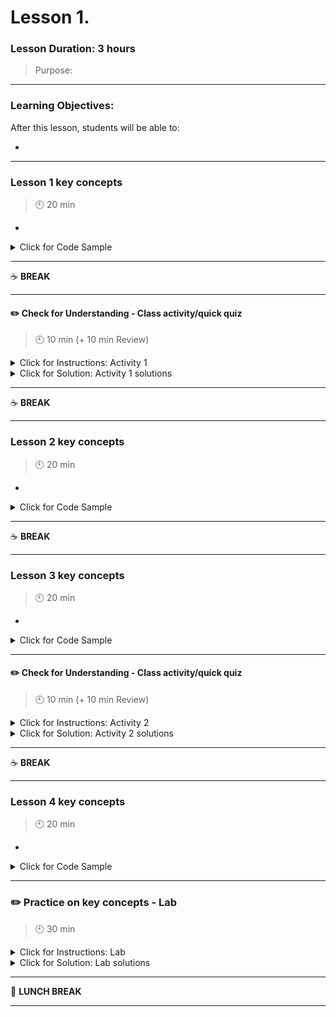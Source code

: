 # Lesson 1.

### Lesson Duration: 3 hours

> Purpose:

---

### Learning Objectives: 
After this lesson, students will be able to: 

- 
--- 

### Lesson 1 key concepts
> :clock10: 20 min

- 

<details>
<summary> Click for Code Sample </summary>

```python
TBD code
```
</details>

---

:coffee: __BREAK__

---

#### :pencil2: Check for Understanding - Class activity/quick quiz
> :clock10: 10 min (+ 10 min Review)

<details>
  <summary> Click for Instructions: Activity 1 </summary>

```python
TBD
```

</details>

<details>
  <summary>Click for Solution: Activity 1 solutions</summary>

```python
TBD
```

</details>

---

:coffee: __BREAK__

---


### Lesson 2 key concepts
> :clock10: 20 min

- 

<details>
<summary> Click for Code Sample </summary>

```python
TBD code
```
</details>

---


:coffee: __BREAK__

---

### Lesson 3 key concepts
> :clock10: 20 min

- 

<details>
<summary> Click for Code Sample </summary>

```python
TBD code
```
</details>

---

#### :pencil2: Check for Understanding - Class activity/quick quiz
> :clock10: 10 min (+ 10 min Review)

<details>
  <summary> Click for Instructions: Activity 2 </summary>

```python
TBD
```

</details>

<details>
  <summary>Click for Solution: Activity 2 solutions</summary>

```python
TBD
```

</details>

---

:coffee: __BREAK__

---

### Lesson 4 key concepts
> :clock10: 20 min

- 

<details>
<summary> Click for Code Sample </summary>

```python
TBD code
```
</details>

---


### :pencil2: Practice on key concepts - Lab
> :clock10: 30 min 

<details>
  <summary> Click for Instructions: Lab </summary>

```python
TBD
```

</details>

<details>
  <summary>Click for Solution: Lab solutions</summary>

```python
TBD
```

</details>

---

:sandwich: __LUNCH BREAK__

---